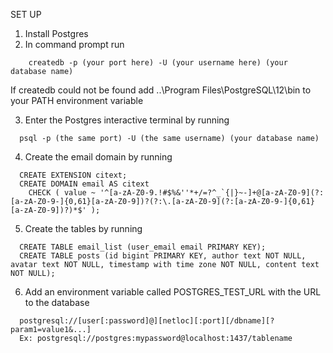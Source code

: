SET UP

1. Install Postgres
2. In command prompt run
```
    createdb -p (your port here) -U (your username here) (your database name)
```
   If createdb could not be found add ..\Program Files\PostgreSQL\12\bin to your PATH environment variable
   
3. Enter the Postgres interactive terminal by running
 ```
   psql -p (the same port) -U (the same username) (your database name)
```
4. Create the email domain by running
```
  CREATE EXTENSION citext;  
  CREATE DOMAIN email AS citext 
    CHECK ( value ~ '^[a-zA-Z0-9.!#$%&''*+/=?^_`{|}~-]+@[a-zA-Z0-9](?:[a-zA-Z0-9-]{0,61}[a-zA-Z0-9])?(?:\.[a-zA-Z0-9](?:[a-zA-Z0-9-]{0,61}[a-zA-Z0-9])?)*$' );
```
5. Create the tables by running
```
  CREATE TABLE email_list (user_email email PRIMARY KEY);  
  CREATE TABLE posts (id bigint PRIMARY KEY, author text NOT NULL, avatar text NOT NULL, timestamp with time zone NOT NULL, content text NOT NULL);
```
6. Add an environment variable called POSTGRES_TEST_URL with the URL to the database
```
  postgresql://[user[:password]@][netloc][:port][/dbname][?param1=value1&...]
  Ex: postgresql://postgres:mypassword@localhost:1437/tablename
```
